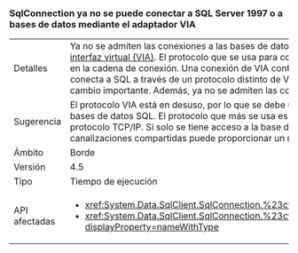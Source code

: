 ### <a name="sqlconnection-can-no-longer-connect-to-sql-server-1997-or-databases-using-the-via-adapter"></a>SqlConnection ya no se puede conectar a SQL Server 1997 o a bases de datos mediante el adaptador VIA

|   |   |
|---|---|
|Detalles|Ya no se admiten las conexiones a las bases de datos de SQL Server mediante el [protocolo Adaptador de interfaz virtual (VIA)](https://technet.microsoft.com/library/ms191229%28v=sql.105%29.aspx). El protocolo que se usa para conectarse a una base de datos de SQL Server es visible en la cadena de conexión. Una conexión de VIA contendrá via:&lt;nombre_de_servidor&gt;. Si esta aplicación se conecta a SQL a través de un protocolo distinto de VIA (tcp: o np: por ejemplo), no se encontrará ningún cambio importante. Además, ya no se admiten las conexiones a SQL Server 7 (1997).|
|Sugerencia|El protocolo VIA está en desuso, por lo que se debe usar un protocolo alternativo para conectarse a las bases de datos SQL. El protocolo que más se usa es TCP/IP. [Aquí](https://msdn.microsoft.com/library/bb909712.aspx) encontrará instrucciones para habilitar el protocolo TCP/IP. Si solo se tiene acceso a la base de datos desde dentro de una intranet, el protocolo de canalizaciones compartidas puede proporcionar un mejor rendimiento si la red es lenta.|
|Ámbito|Borde|
|Versión|4.5|
|Tipo|Tiempo de ejecución|
|API afectadas|<ul><li><xref:System.Data.SqlClient.SqlConnection.%23ctor(System.String)?displayProperty=nameWithType></li><li><xref:System.Data.SqlClient.SqlConnection.%23ctor(System.String,System.Data.SqlClient.SqlCredential)?displayProperty=nameWithType></li></ul>|

